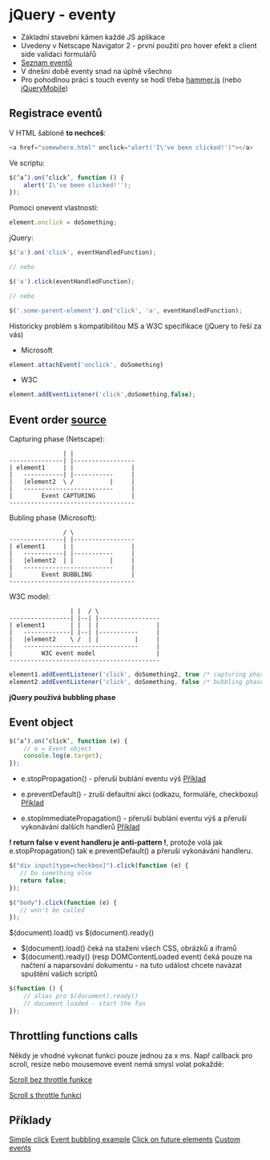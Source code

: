 # jQuery - eventy
* Základní stavební kámen každé JS aplikace
* Uvedeny v Netscape Navigator 2 - první použití pro hover efekt a client side validaci formulářů
* [Seznam eventů](https://developer.mozilla.org/en-US/docs/Web/Events)
* V dnešní době eventy snad na úplně všechno
* Pro pohodlnou práci s touch eventy se hodí třeba [hammer.js](http://hammerjs.github.io/) (nebo [jQueryMobile](https://jquerymobile.com/))

## Registrace eventů

V HTML šabloně **to nechceš**:

```js
<a href="somewhere.html" onclick="alert('I\'ve been clicked!')"></a>
```

Ve scriptu:

```js
$(‘a’).on(‘click’, function () {
	alert('I\'ve been clicked!'');
});
```

Pomoci onevent vlastnosti:

```js
element.onclick = doSomething;
```

jQuery:

```js
$('a').on('click', eventHandledFunction);

// nebo

$('a').click(eventHandledFunction);

// nebo

$('.some-parent-element').on('click', 'a', eventHandledFunction);
```

Historicky problém s kompatibilitou MS a W3C specifikace (jQuery to řeší za vás)

* Microsoft

```js
element.attachEvent('onclick', doSomething)
```

* W3C

```js
element.addEventListener('click',doSomething,false);
```

## Event order [source](http://www.quirksmode.org/js/events_order.html)

Capturing phase (Netscape):

	               | |
	---------------| |-----------------
	| element1     | |                |
	|   -----------| |-----------     |
	|   |element2  \ /          |     |
	|   -------------------------     |
	|        Event CAPTURING          |
	-----------------------------------


Bubling phase (Microsoft):

	               / \
	---------------| |-----------------
	| element1     | |                |
	|   -----------| |-----------     |
	|   |element2  | |          |     |
	|   -------------------------     |
	|        Event BUBBLING           |
	-----------------------------------


W3C model:

	                 | |  / \
	-----------------| |--| |-----------------
	| element1       | |  | |                |
	|   -------------| |--| |-----------     |
	|   |element2    \ /  | |          |     |
	|   --------------------------------     |
	|        W3C event model                 |
	------------------------------------------


```js
element1.addEventListener('click', doSomething2, true /* capturing phase */)
element2.addEventListener('click', doSomething, false /* bubbling phase */)
```

**jQuery používá bubbling phase**

## Event object
```js
$(‘a’).on(‘click’, function (e) {
	// e = Event object
	console.log(e.target);
});
```

* e.stopPropagation() - přeruší bublání eventu výš [Příklad](http://jsfiddle.net/ondrejcech/8dj7ns89/)

* e.preventDefault() - zruší defaultní akci (odkazu, formuláře, checkboxu) [Příklad](http://jsfiddle.net/ondrejcech/spgzebxn/)

* e.stopImmediatePropagation() - přeruší bublání eventu výš a přeruší vykonávání dalších handlerů [Příklad](http://jsfiddle.net/ondrejcech/1dks7yte/1/)

**! return false v event handleru je anti-pattern !**, protože volá jak e.stopPropagation() tak e.preventDefault() a přeruší vykonávání handleru.

```js
$("div input[type=checkbox]").click(function (e) {
   // Do something else
   return false;
});

$("body").click(function (e) {
   // won't be called
});
```

$(document).load() vs $(document).ready()
* $(document).load() čeká na stažení všech CSS, obrázků a iframů
* $(document).ready() (resp DOMContentLoaded event) čeká pouze na načtení a naparsování dokumentu - na tuto událost chcete navázat spuštění vašich scriptů

```js
$(function () {
	// alias pro $(document).ready()
	// document loaded - start the fun
});
```

## Throttling functions calls
Někdy je vhodné vykonat funkci pouze jednou za x ms. Např callback pro scroll, resize nebo mousemove event nemá smysl volat pokaždé:

[Scroll bez throttle funkce](http://jsfiddle.net/ondrejcech/kammzzum/)

[Scroll s throttle funkcí](http://jsfiddle.net/ondrejcech/t9a2sbtv/)

## Příklady

[Simple click](http://jsfiddle.net/ondrejcech/h0grc45u/)
[Event bubbling example](http://jsfiddle.net/ondrejcech/up6L7tah/)
[Click on future elements](http://jsfiddle.net/ondrejcech/g1f34afx/)
[Custom events](http://jsfiddle.net/ondrejcech/ed6he5oa/)



